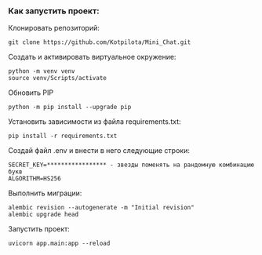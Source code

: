 ### Как запустить проект:

Клонировать репозиторий:

```
git clone https://github.com/Kotpilota/Mini_Chat.git
```

Cоздать и активировать виртуальное окружение:

```
python -m venv venv
source venv/Scripts/activate
```

Обновить PIP

```
python -m pip install --upgrade pip
```

Установить зависимости из файла requirements.txt:

```
pip install -r requirements.txt
```

Создай файл .env и внести в него следующие строки:
```
SECRET_KEY=***************** - звезды поменять на рандомную комбинацию букв
ALGORITHM=HS256
```

Выполнить миграции:

```
alembic revision --autogenerate -m "Initial revision"
alembic upgrade head
```

Запустить проект:

```
uvicorn app.main:app --reload
```
